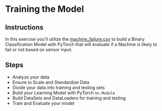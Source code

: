 # Training the Model

## Instructions

In this exercise you'll utilize the [machine_failure.csv](./machine_failure.csv) to build a Binary Classification Model with PyTorch that will evaluate if a Machine is likely to fail or not based on sensor input.

## Steps

- Analyze your data
- Ensure to Scale and Standardize Data
- Divide your data into training and testing sets
- Build your Learning Model with PyTorch `nn.Module`
- Build DataSets and DataLoaders for training and testing
- Train and Evaluate your model
